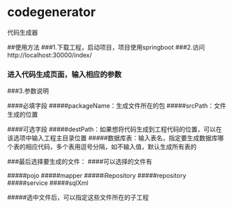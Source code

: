 # codegenerator
代码生成器


##使用方法
###1.下载工程，启动项目，项目使用springboot
###2.访问http://localhost:30000/index/
###  进入代码生成页面，输入相应的参数

###3.参数说明

####必填字段
#####packageName：生成文件所在的包
#####srcPath：文件生成的位置


####可选字段
#####destPath：如果想将代码生成到工程代码的位置，可以在该选项中输入工程主目录位置
#####数据库表：输入表名，指定要生成数据库哪个表的相应代码，多个表用逗号分隔，如不输入值，默认生成所有表的


###最后选择要生成的文件：
####可以选择的文件有

#####pojo
#####mapper
#####iRepository
#####repository
#####service
#####sqlXml

#####选中文件后，可以指定这些文件所在的子工程
